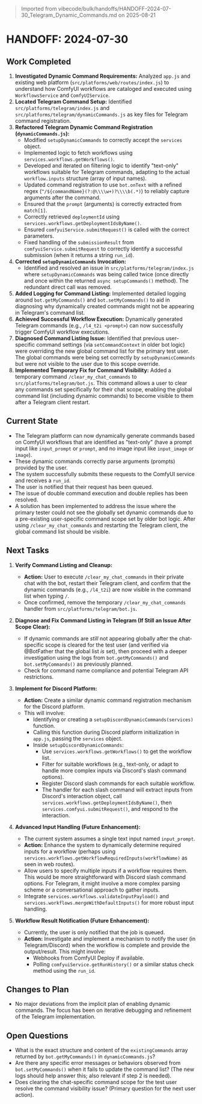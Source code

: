 > Imported from vibecode/bulk/handoffs/HANDOFF-2024-07-30_Telegram_Dynamic_Commands.md on 2025-08-21

# HANDOFF: 2024-07-30

## Work Completed
1.  **Investigated Dynamic Command Requirements:** Analyzed `app.js` and existing web platform (`src/platforms/web/routes/index.js`) to understand how ComfyUI workflows are cataloged and executed using `WorkflowsService` and `ComfyUIService`.
2.  **Located Telegram Command Setup:** Identified `src/platforms/telegram/index.js` and `src/platforms/telegram/dynamicCommands.js` as key files for Telegram command registration.
3.  **Refactored Telegram Dynamic Command Registration (`dynamicCommands.js`):**
    *   Modified `setupDynamicCommands` to correctly accept the `services` object.
    *   Implemented logic to fetch workflows using `services.workflows.getWorkflows()`.
    *   Developed and iterated on filtering logic to identify "text-only" workflows suitable for Telegram commands, adapting to the actual `workflow.inputs` structure (array of input names).
    *   Updated command registration to use `bot.onText` with a refined regex (`^/${commandName}(?:@\\\\w+)?\\\\b(.*)`) to reliably capture arguments after the command.
    *   Ensured that the `prompt` (arguments) is correctly extracted from `match[1]`.
    *   Correctly retrieved `deploymentId` using `services.workflows.getDeploymentIdsByName()`.
    *   Ensured `comfyuiService.submitRequest()` is called with the correct parameters.
    *   Fixed handling of the `submissionResult` from `comfyuiService.submitRequest` to correctly identify a successful submission (when it returns a string `run_id`).
4.  **Corrected `setupDynamicCommands` Invocation:**
    *   Identified and resolved an issue in `src/platforms/telegram/index.js` where `setupDynamicCommands` was being called twice (once directly and once within the returned `async setupCommands()` method). The redundant direct call was removed.
5.  **Added Logging for Command Listing:** Implemented detailed logging around `bot.getMyCommands()` and `bot.setMyCommands()` to aid in diagnosing why dynamically created commands might not be appearing in Telegram's command list.
6.  **Achieved Successful Workflow Execution:** Dynamically generated Telegram commands (e.g., `/l4_t2i <prompt>`) can now successfully trigger ComfyUI workflow executions.
7.  **Diagnosed Command Listing Issue:** Identified that previous user-specific command settings (via `setCommandContext` in older bot logic) were overriding the new global command list for the primary test user. The global commands were being set correctly by `setupDynamicCommands` but were not visible to the user due to this scope override.
8.  **Implemented Temporary Fix for Command Visibility:** Added a temporary command `/clear_my_chat_commands` to `src/platforms/telegram/bot.js`. This command allows a user to clear any commands set specifically for their chat scope, enabling the global command list (including dynamic commands) to become visible to them after a Telegram client restart.

## Current State
*   The Telegram platform can now dynamically generate commands based on ComfyUI workflows that are identified as "text-only" (have a prompt input like `input_prompt` or `prompt`, and no image input like `input_image` or `image`).
*   These dynamic commands correctly parse arguments (prompts) provided by the user.
*   The system successfully submits these requests to the ComfyUI service and receives a `run_id`.
*   The user is notified that their request has been queued.
*   The issue of double command execution and double replies has been resolved.
*   A solution has been implemented to address the issue where the primary tester could not see the globally set dynamic commands due to a pre-existing user-specific command scope set by older bot logic. After using `/clear_my_chat_commands` and restarting the Telegram client, the global command list should be visible.

## Next Tasks
1.  **Verify Command Listing and Cleanup:**
    *   **Action:** User to execute `/clear_my_chat_commands` in their private chat with the bot, restart their Telegram client, and confirm that the dynamic commands (e.g., `/l4_t2i`) are now visible in the command list when typing `/`.
    *   Once confirmed, remove the temporary `/clear_my_chat_commands` handler from `src/platforms/telegram/bot.js`.

2.  **Diagnose and Fix Command Listing in Telegram (If Still an Issue After Scope Clear):**
    *   If dynamic commands are *still* not appearing globally after the chat-specific scope is cleared for the test user (and verified via @BotFather that the global list *is* set), then proceed with a deeper investigation using the logs from `bot.getMyCommands()` and `bot.setMyCommands()` as previously planned.
    *   Check for command name compliance and potential Telegram API restrictions.

3.  **Implement for Discord Platform:**
    *   **Action:** Create a similar dynamic command registration mechanism for the Discord platform.
    *   This will involve:
        *   Identifying or creating a `setupDiscordDynamicCommands(services)` function.
        *   Calling this function during Discord platform initialization in `app.js`, passing the `services` object.
        *   Inside `setupDiscordDynamicCommands`:
            *   Use `services.workflows.getWorkflows()` to get the workflow list.
            *   Filter for suitable workflows (e.g., text-only, or adapt to handle more complex inputs via Discord's slash command options).
            *   Register Discord slash commands for each suitable workflow.
            *   The handler for each slash command will extract inputs from Discord's interaction object, call `services.workflows.getDeploymentIdsByName()`, then `services.comfyui.submitRequest()`, and respond to the interaction.

4.  **Advanced Input Handling (Future Enhancement):**
    *   The current system assumes a single text input named `input_prompt`.
    *   **Action:** Enhance the system to dynamically determine required inputs for a workflow (perhaps using `services.workflows.getWorkflowRequiredInputs(workflowName)` as seen in web routes).
    *   Allow users to specify multiple inputs if a workflow requires them. This would be more straightforward with Discord slash command options. For Telegram, it might involve a more complex parsing scheme or a conversational approach to gather inputs.
    *   Integrate `services.workflows.validateInputPayload()` and `services.workflows.mergeWithDefaultInputs()` for more robust input handling.

5.  **Workflow Result Notification (Future Enhancement):**
    *   Currently, the user is only notified that the job is queued.
    *   **Action:** Investigate and implement a mechanism to notify the user (in Telegram/Discord) when the workflow is complete and provide the output/result. This might involve:
        *   Webhooks from ComfyUI Deploy if available.
        *   Polling `comfyuiService.getRunHistory()` or a similar status check method using the `run_id`.

## Changes to Plan
*   No major deviations from the implicit plan of enabling dynamic commands. The focus has been on iterative debugging and refinement of the Telegram implementation.

## Open Questions
*   What is the exact structure and content of the `existingCommands` array returned by `bot.getMyCommands()` in `dynamicCommands.js`?
*   Are there any specific error messages or behaviors observed from `bot.setMyCommands()` when it fails to update the command list? (The new logs should help answer this; also relevant if step 2 is needed).
*   Does clearing the chat-specific command scope for the test user resolve the command visibility issue? (Primary question for the next user action). 